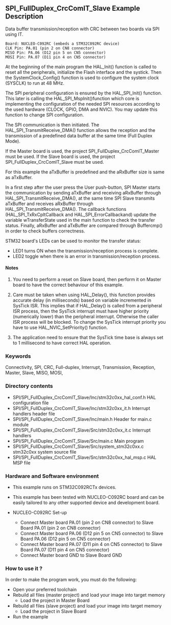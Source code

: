 ## <b>SPI_FullDuplex_CrcComIT_Slave Example Description</b>

Data buffer transmission/reception with CRC between two boards via SPI using IT.

	Board: NUCLEO-C092RC (embeds a STM32C092RC device)
	CLK Pin: PA.01 (pin 2 on CN8 connector)
	MISO Pin: PA.06 (D12 pin 5 on CN5 connector)
	MOSI Pin: PA.07 (D11 pin 4 on CN5 connector)

At the beginning of the main program the HAL_Init() function is called to reset
all the peripherals, initialize the Flash interface and the systick.
Then the SystemClock_Config() function is used to configure the system
clock (SYSCLK) to run at 48 MHz.

The SPI peripheral configuration is ensured by the HAL_SPI_Init() function.
This later is calling the HAL_SPI_MspInit()function which core is implementing
the configuration of the needed SPI resources according to the used hardware (CLOCK,
GPIO, DMA and NVIC). You may update this function to change SPI configuration.

The SPI communication is then initiated.
The HAL_SPI_TransmitReceive_DMA() function allows the reception and the
transmission of a predefined data buffer at the same time (Full Duplex Mode).

If the Master board is used, the project SPI_FullDuplex_CrcComIT_Master must be used.
If the Slave board is used, the project SPI_FullDuplex_CrcComIT_Slave must be used.

For this example the aTxBuffer is predefined and the aRxBuffer size is same as aTxBuffer.

In a first step after the user press the User push-button, SPI Master starts the
communication by sending aTxBuffer and receiving aRxBuffer through
HAL_SPI_TransmitReceive_DMA(), at the same time SPI Slave transmits aTxBuffer
and receives aRxBuffer through HAL_SPI_TransmitReceive_DMA().
The callback functions (HAL_SPI_TxRxCpltCallback and HAL_SPI_ErrorCallbackand) update
the variable wTransferState used in the main function to check the transfer status.
Finally, aRxBuffer and aTxBuffer are compared through Buffercmp() in order to
check buffers correctness.

STM32 board's LEDs can be used to monitor the transfer status:

 - LED1 turns ON when the transmission/reception process is complete.
 - LED2 toggle when there is an error in transmission/reception process.

#### <b>Notes</b>

 1. You need to perform a reset on Slave board, then perform it on Master board
    to have the correct behaviour of this example.

 2. Care must be taken when using HAL_Delay(), this function provides accurate delay (in milliseconds)
    based on variable incremented in SysTick ISR. This implies that if HAL_Delay() is called from
    a peripheral ISR process, then the SysTick interrupt must have higher priority (numerically lower)
    than the peripheral interrupt. Otherwise the caller ISR process will be blocked.
    To change the SysTick interrupt priority you have to use HAL_NVIC_SetPriority() function.

 3. The application need to ensure that the SysTick time base is always set to 1 millisecond
    to have correct HAL operation.

### <b>Keywords</b>

Connectivity, SPI, CRC, Full-duplex, Interrupt, Transmission, Reception, Master, Slave, MISO, MOSI,

### <b>Directory contents</b>

  - SPI/SPI_FullDuplex_CrcComIT_Slave/Inc/stm32c0xx_hal_conf.h   HAL configuration file
  - SPI/SPI_FullDuplex_CrcComIT_Slave/Inc/stm32c0xx_it.h         Interrupt handlers header file
  - SPI/SPI_FullDuplex_CrcComIT_Slave/Inc/main.h                       Header for main.c module
  - SPI/SPI_FullDuplex_CrcComIT_Slave/Src/stm32c0xx_it.c         Interrupt handlers
  - SPI/SPI_FullDuplex_CrcComIT_Slave/Src/main.c                       Main program
  - SPI/SPI_FullDuplex_CrcComIT_Slave/Src/system_stm32c0xx.c     stm32c0xx system source file
  - SPI/SPI_FullDuplex_CrcComIT_Slave/Src/stm32c0xx_hal_msp.c    HAL MSP file

### <b>Hardware and Software environment</b>

  - This example runs on STM32C092RCTx devices.

  - This example has been tested with NUCLEO-C092RC board and can be
    easily tailored to any other supported device and development board.

  - NUCLEO-C092RC Set-up
    - Connect Master board PA.01 (pin 2 on CN8 connector) to Slave Board PA.01 (pin 2 on CN8 connector)
    - Connect Master board PA.06 (D12 pin 5 on CN5 connector) to Slave Board PA.06 (D12 pin 5 on CN5 connector)
    - Connect Master board PA.07 (D11 pin 4 on CN5 connector) to Slave Board PA.07 (D11 pin 4 on CN5 connector)
    - Connect Master board GND  to Slave Board GND

### <b>How to use it ?</b>

In order to make the program work, you must do the following:

 - Open your preferred toolchain
 - Rebuild all files (master project) and load your image into target memory
    - Load the project in Master Board
 - Rebuild all files (slave project) and load your image into target memory
    - Load the project in Slave Board
 - Run the example



